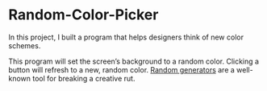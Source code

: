 # Random-Color-Picker


In this project, I built a program that helps designers think of new color schemes.

This program will set the screen’s background to a random color. Clicking a button will refresh to a new, random color. [Random generators](https://en.wikipedia.org/wiki/Oblique_Strategies) are a well-known tool for breaking a creative rut.
